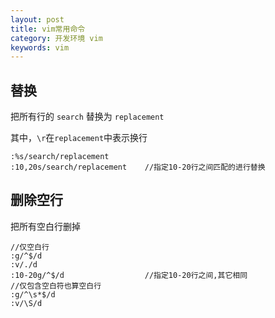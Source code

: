```yaml
---
layout: post
title: vim常用命令
category: 开发环境 vim
keywords: vim
---
```


## 替换

把所有行的 `search` 替换为 `replacement`

其中，`\r`在`replacement`中表示换行

```
:%s/search/replacement
:10,20s/search/replacement    //指定10-20行之间匹配的进行替换
```

## 删除空行

把所有空白行删掉

```
//仅空白行
:g/^$/d
:v/./d
:10-20g/^$/d                  //指定10-20行之间,其它相同
//仅包含空白符也算空白行
:g/^\s*$/d
:v/\S/d
```
